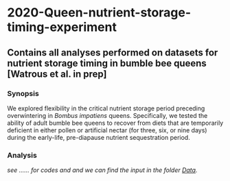 # 2020-Queen-nutrient-storage-timing-experiment

## Contains all analyses performed on datasets for nutrient storage timing in bumble bee queens [Watrous et al. in prep]

### Synopsis

We explored flexibility in the critical nutrient storage period preceding overwintering in *Bombus impatiens* queens. Specifically, we tested the ability of adult bumble bee queens to recover from diets that are temporarily deficient in either pollen or artificial nectar (for three, six, or nine days) during the early-life, pre-diapause nutrient sequestration period.

### Analysis
_see ...... for codes and  and we can find the input in the folder [Data](https://github.com/claudinpcosta/2020-Queen-nutrient-storage-timing-experiment/tree/master/Data)._
